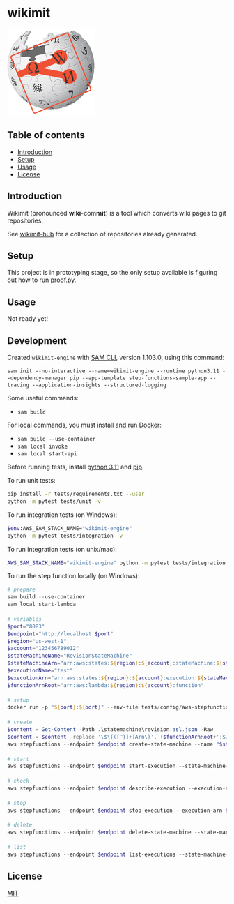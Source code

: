 # wikimit

<a href="https://github.com/wikimit-hub">
  <img src="https://github.com/davidtorosyan/wikimit/raw/main/images/wikimit-logo.png" alt="Logo: wikimit-logo.png" width="200px" height="200px">
</a>

## Table of contents

- [Introduction](#introduction)
- [Setup](#setup)
- [Usage](#usage)
- [License](#license)

## Introduction

Wikimit (pronounced **wiki**-com**mit**) is a tool which converts wiki pages to git repositories.

See [wikimit-hub](https://github.com/wikimit-hub) for a collection of repositories already generated.

## Setup

This project is in prototyping stage, so the only setup available is figuring out how to run [proof.py](src/proof/proof.py).

## Usage

Not ready yet!

## Development

Created `wikimit-engine` with [SAM CLI](https://docs.aws.amazon.com/serverless-application-model/latest/developerguide/install-sam-cli.html), version 1.103.0, using this command:
```
sam init --no-interactive --name=wikimit-engine --runtime python3.11 --dependency-manager pip --app-template step-functions-sample-app --tracing --application-insights --structured-logging
```

Some useful commands:
* `sam build`

For local commands, you must install and run [Docker](https://docs.aws.amazon.com/serverless-application-model/latest/developerguide/install-docker.html):
* `sam build --use-container`
* `sam local invoke`
* `sam local start-api`

Before running tests, install [python 3.11](https://www.python.org/downloads/release/python-3117/) and [pip](https://pip.pypa.io/en/stable/installation/).

To run unit tests:
```sh
pip install -r tests/requirements.txt --user
python -m pytest tests/unit -v
```

To run integration tests (on Windows):
```sh
$env:AWS_SAM_STACK_NAME="wikimit-engine"
python -m pytest tests/integration -v
```

To run integration tests (on unix/mac):
```sh
AWS_SAM_STACK_NAME="wikimit-engine" python -m pytest tests/integration -v
```

To run the step function locally (on Windows):
```ps1
# prepare
sam build --use-container
sam local start-lambda

# variables
$port="8083"
$endpoint="http://localhost:$port"
$region="us-west-1"
$account="123456789012"
$stateMachineName="RevisionStateMachine"
$stateMachineArn="arn:aws:states:${region}:${account}:stateMachine:${stateMachineName}"
$executionName="test"
$executionArn="arn:aws:states:${region}:${account}:execution:${stateMachineName}:${executionName}"
$functionArnRoot="arn:aws:lambda:${region}:${account}:function"

# setup
docker run -p "${port}:${port}" --env-file tests/config/aws-stepfunctions-local-credentials.txt amazon/aws-stepfunctions-local

# create
$content = Get-Content -Path .\statemachine\revision.asl.json -Raw
$content = $content -replace '\$\{([^}]+)Arn\}', ($functionArnRoot+':$1')
aws stepfunctions --endpoint $endpoint create-state-machine --name "$stateMachineName" --definition "$content" --role-arn "arn:aws:iam::${account}:role/DummyRole"

# start
aws stepfunctions --endpoint $endpoint start-execution --state-machine-arn $stateMachineArn --name $executionName --input '{"title":"Finch"}'

# check
aws stepfunctions --endpoint $endpoint describe-execution --execution-arn $executionArn

# stop
aws stepfunctions --endpoint $endpoint stop-execution --execution-arn $executionArn

# delete
aws stepfunctions --endpoint $endpoint delete-state-machine --state-machine-arn $stateMachineArn

# list
aws stepfunctions --endpoint $endpoint list-executions --state-machine-arn $stateMachineArn --status-filter RUNNING
```

## License
[MIT](https://choosealicense.com/licenses/mit/)
